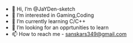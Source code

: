 - 👋 Hi, I’m @JaYDen-sketch
- 👀 I’m interested in Gaming,Coding
- 🌱 I’m currently learning C/C++
- 💞️ I’m looking for an opprtunities to learn
- 📫 How to reach me - sanskars349@gmail.com 

<!---
JaYDen-sketch/JaYDen-sketch is a ✨ special ✨ repository because its `README.md` (this file) appears on your GitHub profile.
You can click the Preview link to take a look at your changes.
--->
